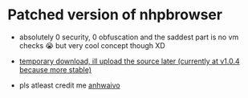 # Patched version of nhpbrowser
- absolutely 0 security, 0 obfuscation and the saddest part is no vm checks 😭 but very cool concept though XD

- [temporary download, ill upload the source later (currently at v1.0.4 because more stable)](https://gofile.io/d/5qY7mV)

- pls atleast credit me [anhwaivo](https://e-z.bio/anhwaivo)
